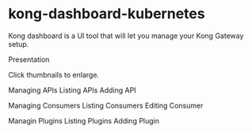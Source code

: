 # kong-dashboard-kubernetes

Kong dashboard is a UI tool that will let you manage your Kong Gateway setup.



Presentation

Click thumbnails to enlarge.

Managing APIs
Listing APIs Adding API

Managing Consumers
Listing Consumers Editing Consumer

Managin Plugins
Listing Plugins Adding Plugin
